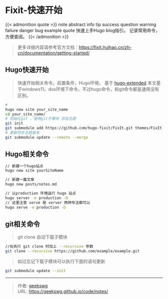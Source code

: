 # Fixit-快速开始

{{< admonition quote >}}
note abstract info tip success question warning failure danger bug example quote
快速上手Hugo blog指引。
记录常用命令，方便查阅。
{{< /admonition >}}
<!--more-->
> 更多详细内容请参考官方文档：https://fixit.lruihao.cn/zh-cn/documentation/getting-started/

## Hugo快速开始

> 快速开始相关命令，前置条件，Hugo环境， 基于 [hugo-extended](https://github.com/gohugoio/hugo/releases/tag/v0.111.3)
本文基于windows11，dos环境下命令，不过hugo命令，和git命令都是通用没有区别。

```bash
#
hugo new site your_site_name
cd your_site_name/
# 初始化git ，使用git子模块 添加主题
git init
git submodule add https://github.com/hugo-fixit/FixIt.git themes/FixIt
# 更新同步主题版本
git submodule update --remote --merge

```

## Hugo相关命令

```bash
// 新建一个hugo站点
hugo new site yourSiteName

// 新建一篇文章
hugo new posts/notes.md

// 以production 环境运行 hugo 站点
hugo server -e production -D
// 这里注意 serve 是 server 两种写法都可以
hugo serve -e production -D

```

## git相关命令

> git clone 自动下载子模块

```bash
//在执行 git clone 时加上 --recursive 参数
git clone --recursive https://github.com/example/example.git
```

> 如过忘记下载子模块可以执行下面的语句更新

```bash
git submodule update --init
```


---

> 作者: [geekswg](https://geekswg.github.io)  
> URL: https://geekswg.github.io/code/notes/  

